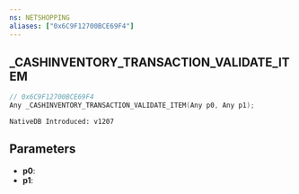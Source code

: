 ```yaml
---
ns: NETSHOPPING
aliases: ["0x6C9F12700BCE69F4"]
---
```

## _CASHINVENTORY_TRANSACTION_VALIDATE_ITEM

```c
// 0x6C9F12700BCE69F4
Any _CASHINVENTORY_TRANSACTION_VALIDATE_ITEM(Any p0, Any p1);
```

```
NativeDB Introduced: v1207
```

## Parameters
* **p0**:
* **p1**:
